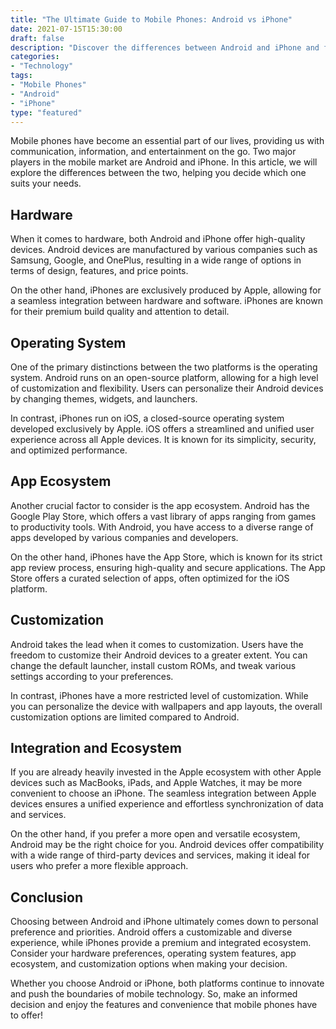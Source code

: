 ```yaml
---
title: "The Ultimate Guide to Mobile Phones: Android vs iPhone"
date: 2021-07-15T15:30:00
draft: false
description: "Discover the differences between Android and iPhone and find out which one is right for you!"
categories:
- "Technology"
tags:
- "Mobile Phones"
- "Android"
- "iPhone"
type: "featured"
---
```


Mobile phones have become an essential part of our lives, providing us with communication, information, and entertainment on the go. Two major players in the mobile market are Android and iPhone. In this article, we will explore the differences between the two, helping you decide which one suits your needs.

## Hardware

When it comes to hardware, both Android and iPhone offer high-quality devices. Android devices are manufactured by various companies such as Samsung, Google, and OnePlus, resulting in a wide range of options in terms of design, features, and price points.

On the other hand, iPhones are exclusively produced by Apple, allowing for a seamless integration between hardware and software. iPhones are known for their premium build quality and attention to detail.

## Operating System

One of the primary distinctions between the two platforms is the operating system. Android runs on an open-source platform, allowing for a high level of customization and flexibility. Users can personalize their Android devices by changing themes, widgets, and launchers.

In contrast, iPhones run on iOS, a closed-source operating system developed exclusively by Apple. iOS offers a streamlined and unified user experience across all Apple devices. It is known for its simplicity, security, and optimized performance.

## App Ecosystem

Another crucial factor to consider is the app ecosystem. Android has the Google Play Store, which offers a vast library of apps ranging from games to productivity tools. With Android, you have access to a diverse range of apps developed by various companies and developers.

On the other hand, iPhones have the App Store, which is known for its strict app review process, ensuring high-quality and secure applications. The App Store offers a curated selection of apps, often optimized for the iOS platform.

## Customization

Android takes the lead when it comes to customization. Users have the freedom to customize their Android devices to a greater extent. You can change the default launcher, install custom ROMs, and tweak various settings according to your preferences.

In contrast, iPhones have a more restricted level of customization. While you can personalize the device with wallpapers and app layouts, the overall customization options are limited compared to Android.

## Integration and Ecosystem

If you are already heavily invested in the Apple ecosystem with other Apple devices such as MacBooks, iPads, and Apple Watches, it may be more convenient to choose an iPhone. The seamless integration between Apple devices ensures a unified experience and effortless synchronization of data and services.

On the other hand, if you prefer a more open and versatile ecosystem, Android may be the right choice for you. Android devices offer compatibility with a wide range of third-party devices and services, making it ideal for users who prefer a more flexible approach.

## Conclusion

Choosing between Android and iPhone ultimately comes down to personal preference and priorities. Android offers a customizable and diverse experience, while iPhones provide a premium and integrated ecosystem. Consider your hardware preferences, operating system features, app ecosystem, and customization options when making your decision.

Whether you choose Android or iPhone, both platforms continue to innovate and push the boundaries of mobile technology. So, make an informed decision and enjoy the features and convenience that mobile phones have to offer!
